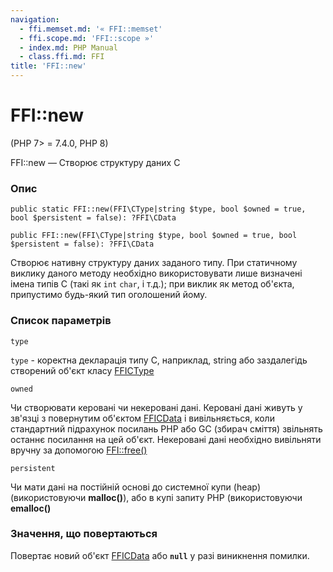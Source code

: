 ```yaml
---
navigation:
  - ffi.memset.md: '« FFI::memset'
  - ffi.scope.md: 'FFI::scope »'
  - index.md: PHP Manual
  - class.ffi.md: FFI
title: 'FFI::new'
---
```

# FFI::new

(PHP 7> = 7.4.0, PHP 8)

FFI::new — Створює структуру даних C

### Опис

```methodsynopsis
public static FFI::new(FFI\CType|string $type, bool $owned = true, bool $persistent = false): ?FFI\CData
```

```methodsynopsis
public FFI::new(FFI\CType|string $type, bool $owned = true, bool $persistent = false): ?FFI\CData
```

Створює нативну структуру даних заданого типу. При статичному виклику даного методу необхідно використовувати лише визначені імена типів С (такі як `int` `char`, і т.д.); при виклик як метод об'єкта, припустимо будь-який тип оголошений йому.

### Список параметрів

`type`

`type` - коректна декларація типу С, наприклад, string або заздалегідь створений об'єкт класу [FFICType](class.ffi-ctype.md)

`owned`

Чи створювати керовані чи некеровані дані. Керовані дані живуть у зв'язці з повернутим об'єктом [FFICData](class.ffi-cdata.md) і вивільняється, коли стандартний підрахунок посилань PHP або GC (збирач сміття) звільнять останнє посилання на цей об'єкт. Некеровані дані необхідно вивільняти вручну за допомогою [FFI::free()](ffi.free.md)

`persistent`

Чи мати дані на постійній основі до системної купи (heap) (використовуючи **malloc()**), або в купі запиту PHP (використовуючи **emalloc()**

### Значення, що повертаються

Повертає новий об'єкт [FFICData](class.ffi-cdata.md) або **`null`** у разі виникнення помилки.
